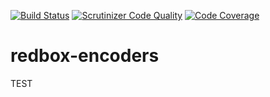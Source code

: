 [![Build Status](https://travis-ci.org/johnnymast/redbox-encoders.svg?branch=master)](https://travis-ci.org/johnnymast/redbox-encoders)
[![Scrutinizer Code Quality](https://scrutinizer-ci.com/g/johnnymast/redbox-encoders/badges/quality-score.png?b=master)](https://scrutinizer-ci.com/g/johnnymast/redbox-encoders/?branch=master)
[![Code Coverage](https://scrutinizer-ci.com/g/johnnymast/redbox-encoders/badges/coverage.png?b=master)](https://scrutinizer-ci.com/g/johnnymast/redbox-encoders/?branch=master)


# redbox-encoders
TEST
